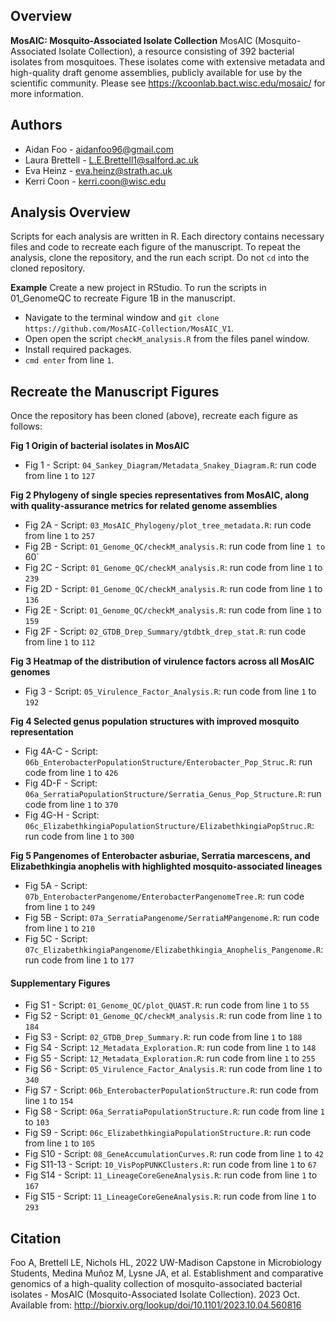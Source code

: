## Overview 
**MosAIC: Mosquito-Associated Isolate Collection**
MosAIC (Mosquito-Associated Isolate Collection), a resource consisting of 392 bacterial isolates from mosquitoes. These isolates come with extensive metadata and high-quality draft genome assemblies, publicly available for use by the scientific community. Please see https://kcoonlab.bact.wisc.edu/mosaic/ for more information. 

## Authors 
* Aidan Foo - aidanfoo96@gmail.com
* Laura Brettell - L.E.Brettell1@salford.ac.uk
* Eva Heinz - eva.heinz@strath.ac.uk
* Kerri Coon - kerri.coon@wisc.edu

## Analysis Overview 
Scripts for each analysis are written in R. Each directory contains necessary files and code to recreate each figure of the manuscript. To repeat the analysis, clone the repository, and the run each script. Do not `cd` into the cloned repository. 

**Example**
Create a new project in RStudio. To run the scripts in 01_GenomeQC to recreate Figure 1B in the manuscript. 
* Navigate to the terminal window and `git clone https://github.com/MosAIC-Collection/MosAIC_V1`.
* Open open the script `checkM_analysis.R` from the files panel window.
* Install required packages. 
* `cmd enter` from line `1`.

## Recreate the Manuscript Figures
Once the repository has been cloned (above), recreate each figure as follows: 

**Fig 1 Origin of bacterial isolates in MosAIC**
* Fig 1 - Script: `04_Sankey_Diagram/Metadata_Snakey_Diagram.R`: run code from line `1` to `127`

**Fig 2 Phylogeny of single species representatives from MosAIC, along with quality-assurance metrics for related genome assemblies**
* Fig 2A - Script: `03_MosAIC_Phylogeny/plot_tree_metadata.R`: run code from line `1` to `257`
* Fig 2B - Script: `01_Genome_QC/checkM_analysis.R`: run code from line `1 to `60`
* Fig 2C - Script: `01_Genome_QC/checkM_analysis.R`: run code from line `1` to `239`
* Fig 2D - Script: `01_Genome_QC/checkM_analysis.R`: run code from line `1` to `136`
* Fig 2E - Script: `01_Genome_QC/checkM_analysis.R`: run code from line `1` to `159`
* Fig 2F - Script: `02_GTDB_Drep_Summary/gtdbtk_drep_stat.R`: run code from line `1` to `112`

**Fig 3 Heatmap of the distribution of virulence factors across all MosAIC genomes**
* Fig 3 - Script: `05_Virulence_Factor_Analysis.R`: run code from line `1` to `192`

**Fig 4 Selected genus population structures with improved mosquito representation**
* Fig 4A-C - Script: `06b_EnterobacterPopulationStructure/Enterobacter_Pop_Struc.R`: run code from line `1` to `426`
* Fig 4D-F - Script: `06a_SerratiaPopulationStructure/Serratia_Genus_Pop_Structure.R`: run code from line `1` to `370`
* Fig 4G-H - Script: `06c_ElizabethkingiaPopulationStructure/ElizabethkingiaPopStruc.R`: run code from line `1` to `300`

**Fig 5 Pangenomes of Enterobacter asburiae, Serratia marcescens, and Elizabethkingia anophelis with highlighted mosquito-associated lineages**
* Fig 5A - Script: `07b_EnterobacterPangenome/EnterobacterPangenomeTree.R`: run code from line `1` to `249` 
* Fig 5B - Script: `07a_SerratiaPangenome/SerratiaMPangenome.R`: run code from line `1` to `210`
* Fig 5C - Script: `07c_ElizabethkingiaPangenome/Elizabethkingia_Anophelis_Pangenome.R`: run code from line `1` to `177`

#### Supplementary Figures 
* Fig S1 - Script: `01_Genome_QC/plot_QUAST.R`: run code from line `1` to `55`
* Fig S2 - Script: `01_Genome_QC/checkM_analysis.R`: run code from line `1` to `184`
* Fig S3 - Script: `02_GTDB_Drep_Summary.R`: run code from line `1` to `188`
* Fig S4 - Script: `12_Metadata_Exploration.R`: run code from line `1` to `148`
* Fig S5 - Script: `12_Metadata_Exploration.R`: run code from line `1` to `255`
* Fig S6 - Script: `05_Virulence_Factor_Analysis.R`: run code from line `1` to `340`
* Fig S7 - Script: `06b_EnterobacterPopulationStructure.R`: run code from line `1` to `154`
* Fig S8 - Script: `06a_SerratiaPopulationStructure.R`: run code from line `1` to `103`
* Fig S9 - Script: `06c_ElizabethkingiaPopulationStructure.R`: run code from line `1` to `105`
* Fig S10 - Script: `08_GeneAccumulationCurves.R`: run code from line `1` to `42`
* Fig S11-13 - Script: `10_VisPopPUNKClusters.R`: run code from line `1` to `67`
* Fig S14 - Script: `11_LineageCoreGeneAnalysis.R`: run code from line `1` to `167`
* Fig S15 - Script: `11_LineageCoreGeneAnalysis.R`: run code from line `1` to `293`
 


## Citation 
Foo A, Brettell LE, Nichols HL, 2022 UW-Madison Capstone in Microbiology Students, Medina Muñoz M, Lysne JA, et al. Establishment and comparative genomics of a high-quality collection of mosquito-associated bacterial isolates - MosAIC (Mosquito-Associated Isolate Collection). 2023 Oct. Available from: http://biorxiv.org/lookup/doi/10.1101/2023.10.04.560816

